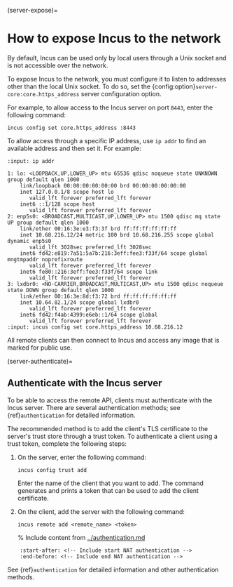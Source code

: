 (server-expose)=
# How to expose Incus to the network

By default, Incus can be used only by local users through a Unix socket and is not accessible over the network.

To expose Incus to the network, you must configure it to listen to addresses other than the local Unix socket.
To do so, set the {config:option}`server-core:core.https_address` server configuration option.

For example, to allow access to the Incus server on port `8443`, enter the following command:

    incus config set core.https_address :8443

To allow access through a specific IP address, use `ip addr` to find an available address and then set it.
For example:

```{terminal}
:input: ip addr

1: lo: <LOOPBACK,UP,LOWER_UP> mtu 65536 qdisc noqueue state UNKNOWN group default qlen 1000
    link/loopback 00:00:00:00:00:00 brd 00:00:00:00:00:00
    inet 127.0.0.1/8 scope host lo
       valid_lft forever preferred_lft forever
    inet6 ::1/128 scope host
       valid_lft forever preferred_lft forever
2: enp5s0: <BROADCAST,MULTICAST,UP,LOWER_UP> mtu 1500 qdisc mq state UP group default qlen 1000
    link/ether 00:16:3e:e3:f3:3f brd ff:ff:ff:ff:ff:ff
    inet 10.68.216.12/24 metric 100 brd 10.68.216.255 scope global dynamic enp5s0
       valid_lft 3028sec preferred_lft 3028sec
    inet6 fd42:e819:7a51:5a7b:216:3eff:fee3:f33f/64 scope global mngtmpaddr noprefixroute
       valid_lft forever preferred_lft forever
    inet6 fe80::216:3eff:fee3:f33f/64 scope link
       valid_lft forever preferred_lft forever
3: lxdbr0: <NO-CARRIER,BROADCAST,MULTICAST,UP> mtu 1500 qdisc noqueue state DOWN group default qlen 1000
    link/ether 00:16:3e:8d:f3:72 brd ff:ff:ff:ff:ff:ff
    inet 10.64.82.1/24 scope global lxdbr0
       valid_lft forever preferred_lft forever
    inet6 fd42:f4ab:4399:e6eb::1/64 scope global
       valid_lft forever preferred_lft forever
:input: incus config set core.https_address 10.68.216.12
```

All remote clients can then connect to Incus and access any image that is marked for public use.

(server-authenticate)=
## Authenticate with the Incus server

To be able to access the remote API, clients must authenticate with the Incus server.
There are several authentication methods; see {ref}`authentication` for detailed information.

The recommended method is to add the client's TLS certificate to the server's trust store through a trust token.
To authenticate a client using a trust token, complete the following steps:

1. On the server, enter the following command:

       incus config trust add

   Enter the name of the client that you want to add.
   The command generates and prints a token that can be used to add the client certificate.
1. On the client, add the server with the following command:

       incus remote add <remote_name> <token>

   % Include content from [../authentication.md](../authentication.md)
```{include} ../authentication.md
    :start-after: <!-- Include start NAT authentication -->
    :end-before: <!-- Include end NAT authentication -->
```

See {ref}`authentication` for detailed information and other authentication methods.
